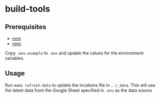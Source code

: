 # build-tools

## Prerequisites

- [nvm](https://github.com/nvm-sh/nvm#installing-and-updating)
- [npm](https://docs.npmjs.com/downloading-and-installing-node-js-and-npm)

Copy `.env.example` to `.env` and update the values for the environment variables.

## Usage

Run `make refresh-data` to update the locations file in `../_data`. This will use the latest data from the Google Sheet specified in `.env` as the data source
